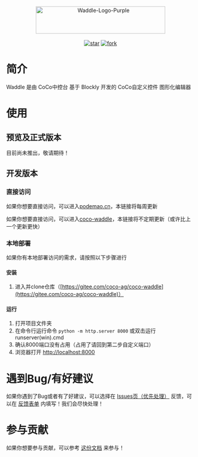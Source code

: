 <p align="center">
    <br>
    <a href="https://www.yuque.com/appcraft/waddle/index">
        <img alt="Waddle-Logo-Purple" src="https://gitee.com/coco-ag/coco-waddle/raw/master/static/img/cs.png" height="73" width="346"/>
    </a>
    <br>
    <br>
    <a href='https://gitee.com/coco-ag/coco-waddle/stargazers'><img src='https://gitee.com/coco-ag/coco-waddle/badge/star.svg?theme=white' alt='star'></img></a>
    <a href='https://gitee.com/coco-ag/coco-waddle/members'><img src='https://gitee.com/coco-ag/coco-waddle/badge/fork.svg?theme=white' alt='fork'></img></a>
    <br>
</p>

<a name="QbcGo"></a>
#   简介
Waddle 是由 CoCo中控台 基于 Blockly 开发的 CoCo自定义控件 图形化编辑器
<a name="LXKn6"></a>
#   使用
<a name="tK39W"></a>
## 预览及正式版本
目前尚未推出，敬请期待！
<a name="Xto1b"></a>
## 开发版本
<a name="OHndp"></a>
### 直接访问
如果你想要直接访问，可以进入[podemao.cn](https://podemao.cn)，本链接将每周更新

如果你想要直接访问，可以进入[coco-waddle](https://coco-ag.gitee.io/coco-waddle)，本链接将不定期更新（或许比上一个更新更快）
<a name="QxLzw"></a>
### 本地部署
如果你有本地部署访问的需求，请按照以下步骤进行
<a name="KgRX5"></a>
#### 安装

1. 进入并clone仓库（[https://gitee.com/coco-ag/coco-waddle](https://gitee.com/coco-ag/coco-waddle)）
<a name="CWe8n"></a>
#### 运行

1. 打开项目文件夹
2. 在命令行运行命令 `python -m http.server 8000` 或双击运行 runserver(win).cmd
3. 确认8000端口没有占用（占用了请回到第二步自定义端口）
4. 浏览器打开 [http://localhost:8000](http://localhost:8000)
<a name="y31wE"></a>
#   遇到Bug/有好建议
如果你遇到了Bug或者有了好建议，可以选择在 [Issues页（优先处理）](https://gitee.com/coco-ag/coco-waddle/issues) 反馈，可以在 [反馈表单](https://www.yuque.com/forms/share/21daa75d-9aac-4887-8eb9-77dd20e658ec) 内填写！我们会尽快处理！
<a name="N01MD"></a>
#   参与贡献
如果你想要参与贡献，可以参考 [这份文档](https://www.yuque.com/appcraft/waddle/stc36x) 来参与！